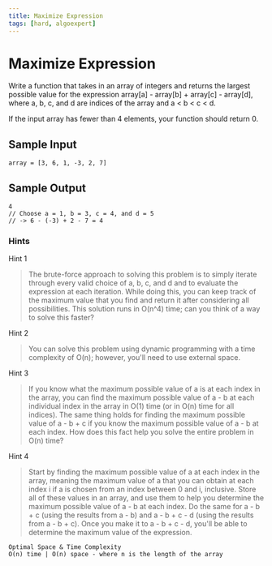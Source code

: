 ```yaml
---
title: Maximize Expression
tags: [hard, algoexpert]
---
```


# Maximize Expression

Write a function that takes in an array of integers and returns the largest possible value for the expression array[a] - array[b] + array[c] - array[d], where a, b, c, and d are indices of the array and a < b < c < d.

If the input array has fewer than 4 elements, your function should return 0.

## Sample Input

```
array = [3, 6, 1, -3, 2, 7]
```

## Sample Output

```
4
// Choose a = 1, b = 3, c = 4, and d = 5
// -> 6 - (-3) + 2 - 7 = 4
```

### Hints

Hint 1
> The brute-force approach to solving this problem is to simply iterate through every valid choice of a, b, c, and d and to evaluate the expression at each iteration. While doing this, you can keep track of the maximum value that you find and return it after considering all possibilities. This solution runs in O(n^4) time; can you think of a way to solve this faster?

Hint 2
> You can solve this problem using dynamic programming with a time complexity of O(n); however, you'll need to use external space.

Hint 3
> If you know what the maximum possible value of a is at each index in the array, you can find the maximum possible value of a - b at each individual index in the array in O(1) time (or in O(n) time for all indices). The same thing holds for finding the maximum possible value of a - b + c if you know the maximum possible value of a - b at each index. How does this fact help you solve the entire problem in O(n) time?

Hint 4
> Start by finding the maximum possible value of a at each index in the array, meaning the maximum value of a that you can obtain at each index i if a is chosen from an index between 0 and i, inclusive. Store all of these values in an array, and use them to help you determine the maximum possible value of a - b at each index. Do the same for a - b + c (using the results from a - b) and a - b + c - d (using the results from a - b + c). Once you make it to a - b + c - d, you'll be able to determine the maximum value of the expression.

```
Optimal Space & Time Complexity
O(n) time | O(n) space - where n is the length of the array
```
